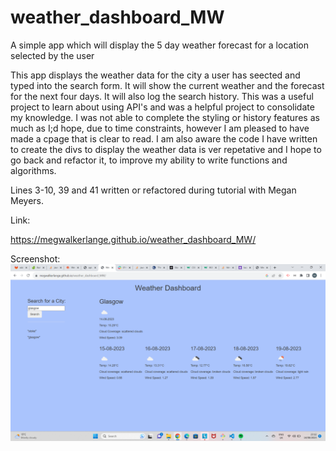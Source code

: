 # weather_dashboard_MW

A simple app which will display the 5 day weather forecast for a location selected by the user

This app displays the weather data for the city a user has seected and typed into the search form. It will show the current weather and the forecast for the next four days. It will also log the search history. This was a useful project to learn about using API's and was a helpful project to consolidate my knowledge. I was not able to complete the styling or history features as much as I;d hope, due to time constraints, however I am pleased to have made a cpage that is clear to read. I am also aware the code I have written to create the divs to display the weather data is ver repetative and I hope to go back and refactor it, to improve my ability to write functions and algorithms.

Lines 3-10, 39 and 41 written or refactored during tutorial with Megan Meyers.

Link:

https://megwalkerlange.github.io/weather_dashboard_MW/

Screenshot:
![](2023-08-14-23-12-50.png)
